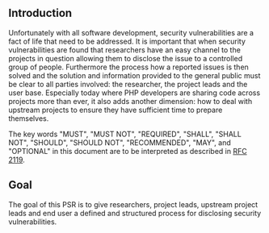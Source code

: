 ## Introduction

Unfortunately with all software development, security vulnerabilities are a
fact of life that need to be addressed. It is important that when security
vulnerabilities are found that researchers have an easy channel to the
projects in question allowing them to disclose the issue to a controlled
group of people. Furthermore the process how a reported issues is then
solved and the solution and information provided to the general public must
be clear to all parties involved: the researcher, the project leads and
the user base. Especially today where PHP developers are sharing code across
projects more than ever, it also adds another dimension: how to deal with
upstream projects to ensure they have sufficient time to prepare themselves.

The key words "MUST", "MUST NOT", "REQUIRED", "SHALL", "SHALL NOT", "SHOULD",
"SHOULD NOT", "RECOMMENDED", "MAY", and "OPTIONAL" in this document are to be
interpreted as described in [RFC 2119][].

[RFC 2119]: http://tools.ietf.org/html/rfc2119

## Goal

The goal of this PSR is to give researchers, project leads, upstream project
leads and end user a defined and structured process for disclosing security
vulnerabilities.
